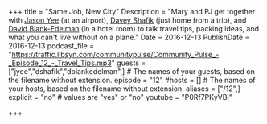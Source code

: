 +++
title = "Same Job, New City"
Description = "Mary and PJ get together with [Jason Yee](https://twitter.com/gitbisect) (at an airport), [Davey Shafik](https://twitter.com/dshafik) (just home from a trip), and [David Blank-Edelman](https://twitter.com/otterbook) (in a hotel room) to talk travel tips, packing ideas, and what you can't live without on a plane."
Date = 2016-12-13
PublishDate = 2016-12-13
podcast_file = "https://traffic.libsyn.com/communitypulse/Community_Pulse_-_Episode_12_-_Travel_Tips.mp3"
guests = ["jyee","dshafik","dblankedelman",] # The names of your guests, based on the filename without extension.
episode = "12"
#hosts = [] # The names of your hosts, based on the filename without extension.
aliases = ["/12",]
explicit = "no" # values are "yes" or "no"
youtube = "P0Rf7PKyVBI"

+++

